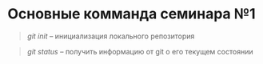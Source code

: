 # Основные комманда семинара №1

>*git init* – инициализация локального репозитория

>*git status* – получить информацию от git о его текущем состоянии
